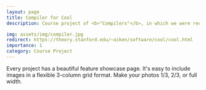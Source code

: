 ```yaml
---
layout: page
title: Compiler for Cool
description: Course project of <b>"Compilers"</b>, in which we were required to write a compiler for <b>Classroom Object-Oriented Language(Cool)</b>. All components of a compiler are covered, including lexical analysis, parsing, semantic analysis, and code generation. <br><b>Cool Compiler</b> is also the course project of <b>Stanford CS 143</b>. For more detail of what <b>Cool</b> language is, click the card and you will be redirected to <b>Cool Manual</b>.

img: assets/img/compiler.jpg
redirect: https://theory.stanford.edu/~aiken/software/cool/cool.html
importance: 1
category: Course Project
---
```


Every project has a beautiful feature showcase page.
It's easy to include images in a flexible 3-column grid format.
Make your photos 1/3, 2/3, or full width.